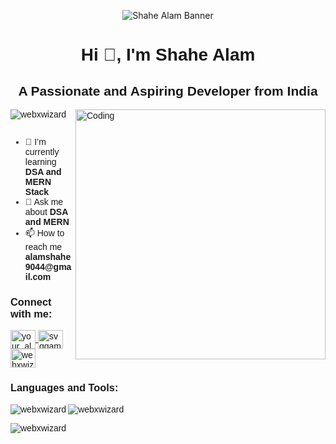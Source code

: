 <p align="center">
  <img src="https://via.placeholder.com/1000x250.png?text=Hi+👋,+I'm+Shahe+Alam" alt="Shahe Alam Banner" />
</p>

<!-- Wrap whole README in a div with font-family -->
<div style="font-family: Arial, Helvetica, sans-serif;">

<h1 align="center">Hi 👋, I'm Shahe Alam</h1>
<h2 align="center">A Passionate and Aspiring Developer from India</h2>
<img align="right" alt="Coding" width="400" src="https://cdn.dribbble.com/users/1162077/screenshots/3848914/programmer.gif">

<p align="left">
  <img src="https://komarev.com/ghpvc/?username=webxwizard&label=Profile%20views&color=0e75b6&style=flat" alt="webxwizard" />
</p>

<p align="left">
  <a href="https://twitter.com/" target="blank">
    <img src="https://img.shields.io/twitter/follow/?logo=twitter&style=for-the-badge" alt="" />
  </a>
</p>

<ul align="left">
  <li>🌱 I’m currently learning <strong>DSA and MERN Stack</strong></li>
  <li>💬 Ask me about <strong>DSA and MERN</strong></li>
  <li>📫 How to reach me <strong>alamshahe9044@gmail.com</strong></li>
</ul>

<h3 align="left">Connect with me:</h3>
<p align="left">
  <a href="https://instagram.com/your_alam_1432" target="blank">
    <img align="center" src="https://raw.githubusercontent.com/rahuldkjain/github-profile-readme-generator/master/src/images/icons/Social/instagram.svg" alt="your_alam_1432" height="30" width="40" />
  </a>
  <a href="https://www.youtube.com/c/svggamers2m" target="blank">
    <img align="center" src="https://raw.githubusercontent.com/rahuldkjain/github-profile-readme-generator/master/src/images/icons/Social/youtube.svg" alt="svggamers2m" height="30" width="40" />
  </a>
  <a href="https://www.leetcode.com/webxwizard" target="blank">
    <img align="center" src="https://raw.githubusercontent.com/rahuldkjain/github-profile-readme-generator/master/src/images/icons/Social/leet-code.svg" alt="webxwizard" height="30" width="40" />
  </a>
</p>

<h3 align="left">Languages and Tools:</h3>
<p align="left">
  <!-- icons -->
</p>

<p>
  <img align="left" src="https://github-readme-stats.vercel.app/api/top-langs?username=webxwizard&show_icons=true&locale=en&layout=compact" alt="webxwizard" />
</p>

<p>
  <img align="center" src="https://github-readme-stats.vercel.app/api?username=webxwizard&show_icons=true&locale=en" alt="webxwizard" />
</p>

<p>
  <img align="center" src="https://github-readme-streak-stats.herokuapp.com/?user=webxwizard&" alt="webxwizard" />
</p>

</div>
